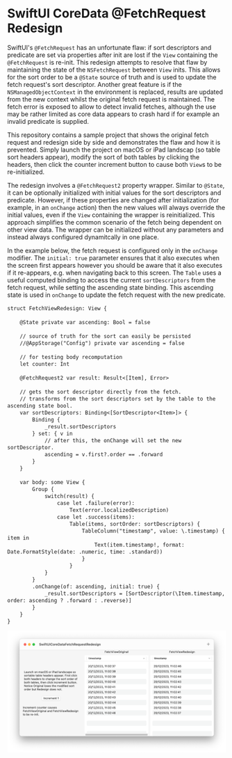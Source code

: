 # SwiftUI CoreData @FetchRequest Redesign

SwiftUI's `@FetchRequest` has an unfortunate flaw: if sort descriptors and predicate are set via properties after init are lost if the `View` containing the `@FetchRequest` is re-init. This redesign attempts to resolve that flaw by maintaining the state of the `NSFetchRequest` between `View` inits. This allows for the sort order to be a `@State` source of truth and is used to update the fetch request's sort descriptor. Another great feature is if the `NSManagedObjectContext` in the environment is replaced, results are updated from the new context whilst the original fetch request is maintained. The fetch error is exposed to allow to detect invalid fetches, although the use may be rather limited as core data appears to crash hard if for example an invalid predicate is supplied.

This repository contains a sample project that shows the original fetch request and redesign side by side and demonstrates the flaw and how it is prevented. Simply launch the project on macOS or iPad landscap (so table sort headers appear), modify the sort of both tables by clicking the headers, then click the counter increment button to cause both `View`s to be re-initialized.

The redesign involves a `@FetchRequest2` property wrapper. Similar to `@State`, it can be optionally initialized with initial values for the sort descriptors and predicate. However, if these properties are changed after initialization (for example, in an `onChange` action) then the new values will always override the initial values, even if the `View` containing the wrapper is reinitialized. This approach simplifies the common scenario of the fetch being dependent on other view data. The wrapper can be initialized without any parameters and instead always configured dynamitcally in one place.

In the example below, the fetch request is configured only in the `onChange` modifier. The `initial: true` parameter ensures that it also executes when the screen first appears however you should be aware that it also executes if it re-appears, e.g. when navigating back to this screen. The `Table` uses a useful computed binding to access the current `sortDescriptors` from the fetch request, while setting the ascending state binding. This ascending state is used in `onChange` to update the fetch request with the new predicate.
```
struct FetchViewRedesign: View {
    
    @State private var ascending: Bool = false
    
    // source of truth for the sort can easily be persisted
    //@AppStorage("Config") private var ascending = false
    
    // for testing body recomputation
    let counter: Int
    
    @FetchRequest2 var result: Result<[Item], Error>
    
    // gets the sort descriptor directly from the fetch.
    // transforms from the sort descriptors set by the table to the ascending state bool.
    var sortDescriptors: Binding<[SortDescriptor<Item>]> {
        Binding {
            _result.sortDescriptors
        } set: { v in
            // after this, the onChange will set the new sortDescriptor.
            ascending = v.first?.order == .forward
        }
    }
    
    var body: some View {
        Group {
            switch(result) {
                case let .failure(error):
                    Text(error.localizedDescription)
                case let .success(items):
                    Table(items, sortOrder: sortDescriptors) {
                        TableColumn("timestamp", value: \.timestamp) { item in
                            Text(item.timestamp!, format: Date.FormatStyle(date: .numeric, time: .standard))
                        }
                    }
            }
        }
        .onChange(of: ascending, initial: true) {
            _result.sortDescriptors = [SortDescriptor(\Item.timestamp, order: ascending ? .forward : .reverse)]
        }
    }
}
```

![Screenshot](/Screenshots/Screenshot.png)